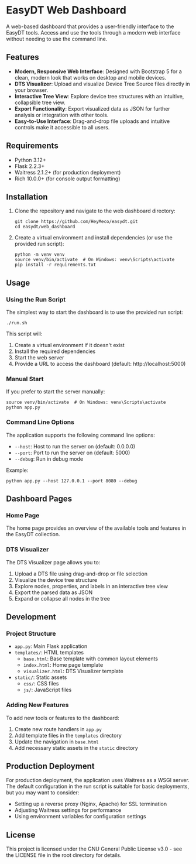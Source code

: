# EasyDT Web Dashboard

A web-based dashboard that provides a user-friendly interface to the EasyDT tools. Access and use the tools through a modern web interface without needing to use the command line.

## Features

- **Modern, Responsive Web Interface**: Designed with Bootstrap 5 for a clean, modern look that works on desktop and mobile devices.
- **DTS Visualizer**: Upload and visualize Device Tree Source files directly in your browser.
- **Interactive Tree View**: Explore device tree structures with an intuitive, collapsible tree view.
- **Export Functionality**: Export visualized data as JSON for further analysis or integration with other tools.
- **Easy-to-Use Interface**: Drag-and-drop file uploads and intuitive controls make it accessible to all users.

## Requirements

- Python 3.12+
- Flask 2.2.3+
- Waitress 2.1.2+ (for production deployment)
- Rich 10.0.0+ (for console output formatting)

## Installation

1. Clone the repository and navigate to the web dashboard directory:
   ```
   git clone https://github.com/HeyMeco/easydt.git
   cd easydt/web_dashboard
   ```

2. Create a virtual environment and install dependencies (or use the provided run script):
   ```
   python -m venv venv
   source venv/bin/activate  # On Windows: venv\Scripts\activate
   pip install -r requirements.txt
   ```

## Usage

### Using the Run Script

The simplest way to start the dashboard is to use the provided run script:

```
./run.sh
```

This script will:
1. Create a virtual environment if it doesn't exist
2. Install the required dependencies
3. Start the web server
4. Provide a URL to access the dashboard (default: http://localhost:5000)

### Manual Start

If you prefer to start the server manually:

```
source venv/bin/activate  # On Windows: venv\Scripts\activate
python app.py
```

### Command Line Options

The application supports the following command line options:

- `--host`: Host to run the server on (default: 0.0.0.0)
- `--port`: Port to run the server on (default: 5000)
- `--debug`: Run in debug mode

Example:
```
python app.py --host 127.0.0.1 --port 8080 --debug
```

## Dashboard Pages

### Home Page

The home page provides an overview of the available tools and features in the EasyDT collection.

### DTS Visualizer

The DTS Visualizer page allows you to:

1. Upload a DTS file using drag-and-drop or file selection
2. Visualize the device tree structure
3. Explore nodes, properties, and labels in an interactive tree view
4. Export the parsed data as JSON
5. Expand or collapse all nodes in the tree

## Development

### Project Structure

- `app.py`: Main Flask application
- `templates/`: HTML templates
  - `base.html`: Base template with common layout elements
  - `index.html`: Home page template
  - `visualizer.html`: DTS Visualizer template
- `static/`: Static assets
  - `css/`: CSS files
  - `js/`: JavaScript files

### Adding New Features

To add new tools or features to the dashboard:

1. Create new route handlers in `app.py`
2. Add template files in the `templates` directory
3. Update the navigation in `base.html`
4. Add necessary static assets in the `static` directory

## Production Deployment

For production deployment, the application uses Waitress as a WSGI server. The default configuration in the run script is suitable for basic deployments, but you may want to consider:

- Setting up a reverse proxy (Nginx, Apache) for SSL termination
- Adjusting Waitress settings for performance
- Using environment variables for configuration settings

## License

This project is licensed under the GNU General Public License v3.0 - see the LICENSE file in the root directory for details. 
